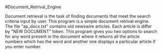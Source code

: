 #Document_Retrival_Engine

Document retrieval is the task of finding documents that meet the search criteria input by user.
This program is a simple document retrival engine.
The file "ap_docs.txt" contains old newswire articles.
Each article is differ by "NEW DOCUMENT" token.
This program gives you two options to search for any word present in the document where it returns all the article numbers which has the word and another one displays a particular article if you enter number.
